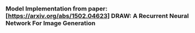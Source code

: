 ### Model Implementation from paper: [https://arxiv.org/abs/1502.04623] DRAW: A Recurrent Neural Network For Image Generation
